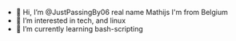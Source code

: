 - 👋 Hi, I’m @JustPassingBy06 real name Mathijs I'm from Belgium
- 👀 I’m interested in tech, and linux
- 🌱 I’m currently learning bash-scripting
